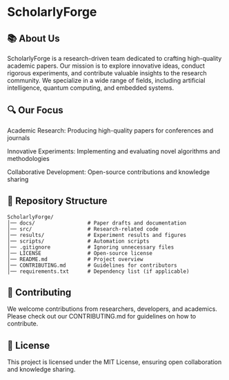 # ScholarlyForge

## 📚 About Us

ScholarlyForge is a research-driven team dedicated to crafting high-quality academic papers. Our mission is to explore innovative ideas, conduct rigorous experiments, and contribute valuable insights to the research community. We specialize in a wide range of fields, including artificial intelligence, quantum computing, and embedded systems.

## 🔍 Our Focus

Academic Research: Producing high-quality papers for conferences and journals

Innovative Experiments: Implementing and evaluating novel algorithms and methodologies

Collaborative Development: Open-source contributions and knowledge sharing

## 📂 Repository Structure

```
ScholarlyForge/
│── docs/                 # Paper drafts and documentation
│── src/                  # Research-related code
│── results/              # Experiment results and figures
│── scripts/              # Automation scripts
│── .gitignore            # Ignoring unnecessary files
│── LICENSE               # Open-source license
│── README.md             # Project overview
│── CONTRIBUTING.md       # Guidelines for contributors
│── requirements.txt      # Dependency list (if applicable)
```

## 🤝 Contributing

We welcome contributions from researchers, developers, and academics. Please check out our CONTRIBUTING.md for guidelines on how to contribute.

## 📜 License

This project is licensed under the MIT License, ensuring open collaboration and knowledge sharing.

